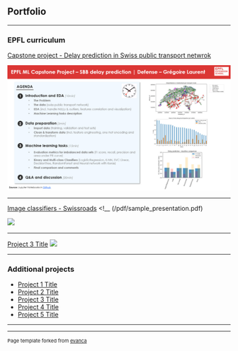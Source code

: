 ## Portfolio

---

### EPFL curriculum

[Capstone project - Delay prediction in Swiss public transport netwrok](/read_me_capstone.md)

<img src="images/Capstone - SBB delay prediction - GregoireLaurent.jpg?raw=true"/>
<!__ <img src="images/Capstone - SBB delay prediction - GregoireLaurent.jpg?raw=true"/>

---
[Image classifiers - Swissroads](/read_me_img_class_epfl.md)
<!__ (/pdf/sample_presentation.pdf)

<img src="images/dummy_thumbnail.jpg?raw=true"/>

---
[Project 3 Title](https://github.com/Greg1806/EPFL_Capstone_Project)
<img src="images/dummy_thumbnail.jpg?raw=true"/>

---

### Additional projects

- [Project 1 Title](http://example.com/)
- [Project 2 Title](http://example.com/)
- [Project 3 Title](http://example.com/)
- [Project 4 Title](http://example.com/)
- [Project 5 Title](http://example.com/)

---




---
<p style="font-size:11px">Page template forked from <a href="https://github.com/evanca/quick-portfolio">evanca</a></p>
<!-- Remove above link if you don't want to attibute -->

